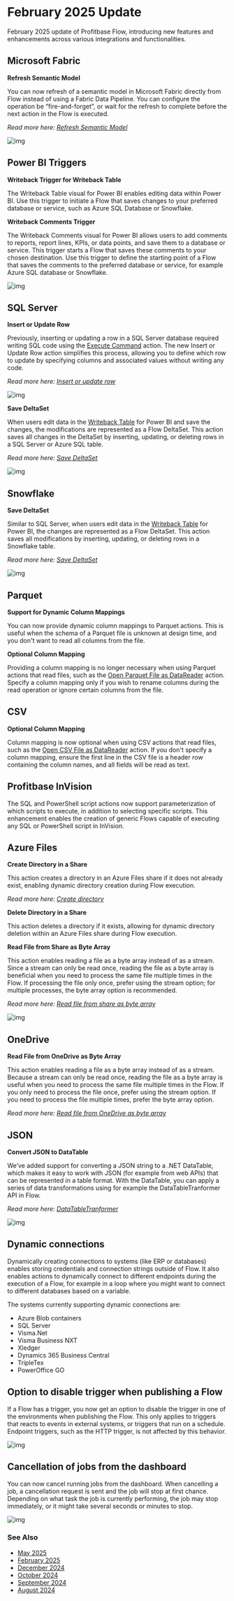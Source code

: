 # February 2025 Update  


February 2025 update of Profitbase Flow, introducing new features and enhancements across various integrations and functionalities.

## Microsoft Fabric

**Refresh Semantic Model**

You can now refresh of a semantic model in Microsoft Fabric directly from Flow instead of using a Fabric Data Pipeline. You can configure the operation be “fire-and-forget”, or wait for the refresh to complete before the next action in the Flow is executed.

*Read more here: [Refresh Semantic Model](../actions/microsoft-fabric/refresh-semantic-model.md)*

![img](../../../images/changelogs/Flow25_1_1.png)

## Power BI Triggers

**Writeback Trigger for Writeback Table**

The Writeback Table visual for Power BI enables editing data within Power BI. Use this trigger to initiate a Flow that saves changes to your preferred database or service, such as Azure SQL Database or Snowflake.

**Writeback Comments Trigger**

The Writeback Comments visual for Power BI allows users to add comments to reports, report lines, KPIs, or data points, and save them to a database or service. This trigger starts a Flow that saves these comments to your chosen destination. Use this trigger to define the starting point of a Flow that saves the comments to the preferred database or service, for example Azure SQL database or Snowflake.

![img](../../../images/changelogs/Flow25_1_2.png)

## SQL Server

**Insert or Update Row**

Previously, inserting or updating a row in a SQL Server database required writing SQL code using the [Execute Command](../actions/sql-server/execute-command.md) action. The new Insert or Update Row action simplifies this process, allowing you to define which row to update by specifying columns and associated values without writing any code.

*Read more here: [Insert or update row](../actions/sql-server/insert-or-update-row.md)*

![img](../../../images/changelogs/Flow25_1_3.png)

**Save DeltaSet**

When users edit data in the [Writeback Table](../../PowerBI/writeback-table/overview.md) for Power BI and save the changes, the modifications are represented as a Flow DeltaSet. This action saves all changes in the DeltaSet by inserting, updating, or deleting rows in a SQL Server or Azure SQL table.

*Read more here: [Save DeltaSet](../actions/sql-server/save-deltaset.md)*

![img](../../../images/changelogs/Flow25_1_4.png)

## Snowflake

**Save DeltaSet**

Similar to SQL Server, when users edit data in the [Writeback Table](../../PowerBI/writeback-table/overview.md) for Power BI, the changes are represented as a Flow DeltaSet. This action saves all modifications by inserting, updating, or deleting rows in a Snowflake table.

*Read more here: [Save DeltaSet](../actions/snowflake/save-deltaset.md)*

![img](../../../images/changelogs/Flow25_1_4b.png)

## Parquet

**Support for Dynamic Column Mappings**

You can now provide dynamic column mappings to Parquet actions. This is useful when the schema of a Parquet file is unknown at design time, and you don't want to read all columns from the file.

**Optional Column Mapping**

Providing a column mapping is no longer necessary when using Parquet actions that read files, such as the [Open Parquet File as DataReader](../actions/parquet/open-parquet-file-as-datareader.md) action. Specify a column mapping only if you wish to rename columns during the read operation or ignore certain columns from the file.

## CSV

**Optional Column Mapping**

Column mapping is now optional when using CSV actions that read files, such as the [Open CSV File as DataReader](../actions/csv/open-csv-file-as-datareader.md) action. If you don't specify a column mapping, ensure the first line in the CSV file is a header row containing the column names, and all fields will be read as text.

## Profitbase InVision

The SQL and PowerShell script actions now support parameterization of which scripts to execute, in addition to selecting specific scripts. This enhancement enables the creation of generic Flows capable of executing any SQL or PowerShell script in InVision.

## Azure Files

**Create Directory in a Share**

This action creates a directory in an Azure Files share if it does not already exist, enabling dynamic directory creation during Flow execution.

*Read more here: [Create directory](../actions/azure-files/create-directory.md)*

**Delete Directory in a Share**

This action deletes a directory if it exists, allowing for dynamic directory deletion within an Azure Files share during Flow execution.

**Read File from Share as Byte Array**

This action enables reading a file as a byte array instead of as a stream. Since a stream can only be read once, reading the file as a byte array is beneficial when you need to process the same file multiple times in the Flow. If processing the file only once, prefer using the stream option; for multiple processes, the byte array option is recommended.

*Read more here: [Read file from share as byte array](../actions/azure-files/read-file-as-byte-array.md)*

![img](../../../images/changelogs/Flow25_1_5.png)

## OneDrive

**Read File from OneDrive as Byte Array**

This action enables reading a file as a byte array instead of as a stream. Because a stream can only be read once, reading the file as a byte array is useful when you need to process the same file multiple times in the Flow. If you only need to process the file once, prefer using the stream option. If you need to process the file multiple times, prefer the byte array option. 

*Read more here: [Read file from OneDrive as byte array](../actions/onedrive/read-file-from-onedrive-as-byte-array.md)*

## JSON

**Convert JSON to DataTable**

We’ve added support for converting a JSON string to a .NET DataTable, which makes it easy to work with JSON (for example from web APIs) that can be represented in a table format. With the DataTable, you can apply a series of data transformations using for example the DataTableTranformer API in Flow.

*Read more here: [DataTableTranformer](../api-reference/data-analysis/datatable-transformer/datatable-transformer.md)*

![img](../../../images/changelogs/Flow25_1_6.png)

## Dynamic connections

Dynamically creating connections to systems (like ERP or databases) enables storing credentials and connection strings outside of Flow. It also enables actions to dynamically connect to different endpoints during the execution of a Flow, for example in a loop where you might want to connect to different databases based on a variable.

The systems currently supporting dynamic connections are:

- Azure Blob containers
- SQL Server
- Visma.Net
- Visma Business NXT
- Xledger
- Dynamics 365 Business Central
- TripleTex
- PowerOffice GO


## Option to disable trigger when publishing a Flow

If a Flow has a trigger, you now get an option to disable the trigger in one of the environments when publishing the Flow. This only applies to triggers that reacts to events in external systems, or triggers that run on a schedule. Endpoint triggers, such as the HTTP trigger, is not affected by this behavior.


![img](../../../images/changelogs/Flow25_1_7.png)

## Cancellation of jobs from the dashboard

You can now cancel running jobs from the dashboard. When cancelling a job, a cancellation request is sent and the job will stop at first chance. Depending on what task the job is currently performing, the job may stop immediately, or it might take several seconds or minutes to stop.


![img](../../../images/changelogs/Flow25_1_8.png)

### See Also

- [May 2025](changelog25_may.md)
- [February 2025](changelog25_february.md)
- [December 2024](changelog24_december.md)
- [October 2024](changelog24_october.md)
- [September 2024](changelog24_september.md)
- [August 2024](changelog24_august.md)